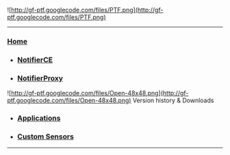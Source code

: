![http://gf-ptf.googlecode.com/files/PTF.png](http://gf-ptf.googlecode.com/files/PTF.png)

> 
---


### [Home](PRTG_Tools_by_Gerard_Feijth.md) ###

  * ### [NotifierCE](NotifierCE.md) ###
  * ### [NotifierProxy](NotifierProxy.md) ###
![http://gf-ptf.googlecode.com/files/Open-48x48.png](http://gf-ptf.googlecode.com/files/Open-48x48.png) Version history & Downloads
  * ### [Applications](VersionHistory.md) ###
  * ### [Custom Sensors](CustomSensors.md) ###

> 
---
